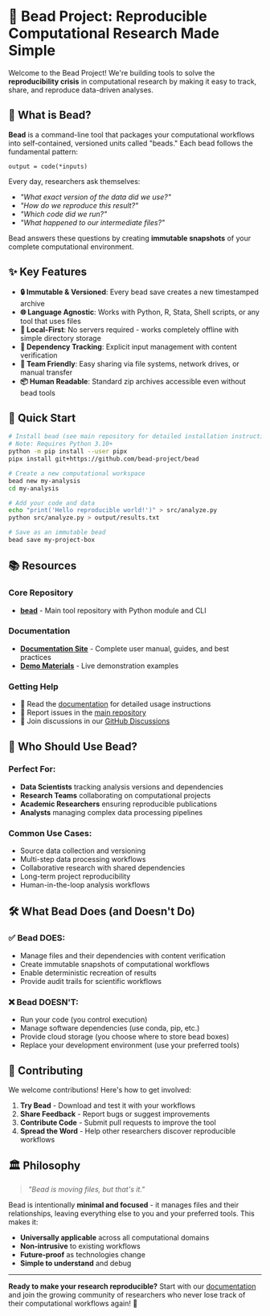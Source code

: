 # 🔬 Bead Project: Reproducible Computational Research Made Simple

Welcome to the Bead Project! We're building tools to solve the **reproducibility crisis** in computational research by making it easy to track, share, and reproduce data-driven analyses.

## 🎯 What is Bead?

**Bead** is a command-line tool that packages your computational workflows into self-contained, versioned units called "beads." Each bead follows the fundamental pattern:

```
output = code(*inputs)
```

Every day, researchers ask themselves:
- *"What exact version of the data did we use?"*
- *"How do we reproduce this result?"*
- *"Which code did we run?"*
- *"What happened to our intermediate files?"*

Bead answers these questions by creating **immutable snapshots** of your complete computational environment.

## ✨ Key Features

- **🔒 Immutable & Versioned**: Every bead save creates a new timestamped archive
- **🌐 Language Agnostic**: Works with Python, R, Stata, Shell scripts, or any tool that uses files
- **📁 Local-First**: No servers required - works completely offline with simple directory storage
- **🔗 Dependency Tracking**: Explicit input management with content verification
- **👥 Team Friendly**: Easy sharing via file systems, network drives, or manual transfer
- **📦 Human Readable**: Standard zip archives accessible even without bead tools

## 🚀 Quick Start

```bash
# Install bead (see main repository for detailed installation instructions)
# Note: Requires Python 3.10+
python -m pip install --user pipx
pipx install git+https://github.com/bead-project/bead

# Create a new computational workspace
bead new my-analysis
cd my-analysis

# Add your code and data
echo "print('Hello reproducible world!')" > src/analyze.py
python src/analyze.py > output/results.txt

# Save as an immutable bead
bead save my-project-box
```

## 📚 Resources

### Core Repository
- **[bead](https://github.com/bead-project/bead)** - Main tool repository with Python module and CLI

### Documentation
- **[Documentation Site](https://github.com/bead-project/bead.zip)** - Complete user manual, guides, and best practices
- **[Demo Materials](https://github.com/bead-project/bead-demo-rsecon)** - Live demonstration examples

### Getting Help
- 📖 Read the [documentation](https://github.com/bead-project/bead.zip) for detailed usage instructions
- 🐛 Report issues in the [main repository](https://github.com/bead-project/bead/issues)
- 💬 Join discussions in our [GitHub Discussions](https://github.com/bead-project/bead/discussions)

## 🎯 Who Should Use Bead?

### Perfect For:
- **Data Scientists** tracking analysis versions and dependencies
- **Research Teams** collaborating on computational projects
- **Academic Researchers** ensuring reproducible publications
- **Analysts** managing complex data processing pipelines

### Common Use Cases:
- Source data collection and versioning
- Multi-step data processing workflows
- Collaborative research with shared dependencies
- Long-term project reproducibility
- Human-in-the-loop analysis workflows

## 🛠 What Bead Does (and Doesn't Do)

### ✅ Bead DOES:
- Manage files and their dependencies with content verification
- Create immutable snapshots of computational workflows
- Enable deterministic recreation of results
- Provide audit trails for scientific workflows

### ❌ Bead DOESN'T:
- Run your code (you control execution)
- Manage software dependencies (use conda, pip, etc.)
- Provide cloud storage (you choose where to store bead boxes)
- Replace your development environment (use your preferred tools)

## 🤝 Contributing

We welcome contributions! Here's how to get involved:

1. **Try Bead** - Download and test it with your workflows
2. **Share Feedback** - Report bugs or suggest improvements
3. **Contribute Code** - Submit pull requests to improve the tool
4. **Spread the Word** - Help other researchers discover reproducible workflows

## 🏛 Philosophy

> *"Bead is moving files, but that's it."*

Bead is intentionally **minimal and focused** - it manages files and their relationships, leaving everything else to you and your preferred tools. This makes it:
- **Universally applicable** across all computational domains
- **Non-intrusive** to existing workflows  
- **Future-proof** as technologies change
- **Simple to understand** and debug

---

**Ready to make your research reproducible?** Start with our [documentation](https://github.com/bead-project/bead.zip) and join the growing community of researchers who never lose track of their computational workflows again! 🎉